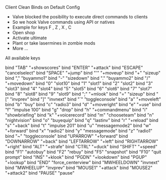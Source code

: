 Client Clean Binds on Default Config 
- Valve blocked the posibility to execute direct commands to clients
- So we hook Valve commands using API or natives 
- Example for keys F , Z , X , C 
- Open shop 
- Activate ultimate
- Plant or take lasermines in zombie mods
- More ...

All available keys 

bind "TAB" "+showscores"
bind "ENTER" "+attack"
bind "ESCAPE" "cancelselect"
bind "SPACE" "+jump"
bind "'" "+moveup"
bind "+" "sizeup"
bind "," "buyammo1"
bind "-" "sizedown"
bind "." "buyammo2"
bind "/" "+movedown"
bind "0" "slot10"
bind "1" "slot1"
bind "2" "slot2"
bind "3" "slot3"
bind "4" "slot4"
bind "5" "slot5"
bind "6" "slot6"
bind "7" "slot7"
bind "8" "slot8"
bind "9" "slot9"
bind ";" "+mlook"
bind "=" "sizeup"
bind "[" "invprev"
bind "]" "invnext"
bind "`" "toggleconsole"
bind "a" "+moveleft"
bind "b" "buy"
bind "c" "radio3"
bind "d" "+moveright"
bind "e" "+use"
bind "f" "impulse 100"
bind "g" "drop"
bind "h" "+commandmenu"
bind "i" "showbriefing"
bind "k" "+voicerecord"
bind "m" "chooseteam"
bind "n" "nightvision"
bind "o" "buyequip"
bind "q" "lastinv"
bind "r" "+reload"
bind "s" "+back"
bind "t" "impulse 201"
bind "u" "messagemode2"
bind "w" "+forward"
bind "x" "radio2"
bind "y" "messagemode"
bind "z" "radio1"
bind "~" "toggleconsole"
bind "UPARROW" "+forward"
bind "DOWNARROW" "+back"
bind "LEFTARROW" "+left"
bind "RIGHTARROW" "+right"
bind "ALT" "+strafe"
bind "CTRL" "+duck"
bind "SHIFT" "+speed"
bind "F1" "autobuy"
bind "F2" "rebuy"
bind "F5" "snapshot"
bind "F10" "quit prompt"
bind "INS" "+klook"
bind "PGDN" "+lookdown"
bind "PGUP" "+lookup"
bind "END" "force_centerview"
bind "MWHEELDOWN" "invnext"
bind "MWHEELUP" "invprev"
bind "MOUSE1" "+attack"
bind "MOUSE2" "+attack2"
bind "PAUSE" "pause"
